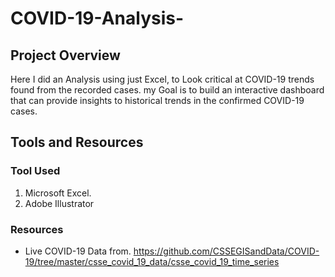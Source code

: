 # COVID-19-Analysis-
##  Project Overview 

Here I did an Analysis using just Excel, to Look critical at COVID-19 trends found from the recorded cases.
my Goal is to build an interactive dashboard that can provide insights to historical trends in the confirmed COVID-19 cases.

##  Tools and Resources

###   Tool Used
1.   Microsoft Excel.
2.   Adobe Illustrator

### Resources 

*    Live COVID-19 Data from.   https://github.com/CSSEGISandData/COVID-19/tree/master/csse_covid_19_data/csse_covid_19_time_series
